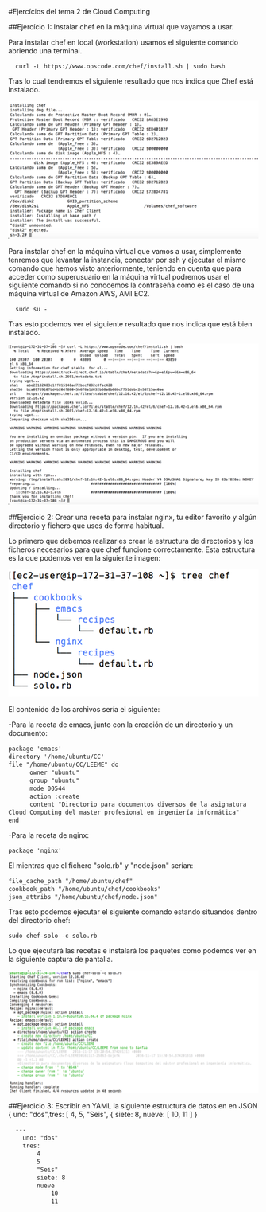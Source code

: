 #Ejercícios del tema 2 de Cloud Computing

##Ejercício 1: Instalar chef en la máquina virtual que vayamos a usar.

Para instalar chef en local (workstation) usamos el siguiente comando abriendo una terminal.

```
  curl -L https://www.opscode.com/chef/install.sh | sudo bash
```
Tras lo cual tendremos el siguiente resultado que nos indica que Chef está instalado.

![Instalacion chef local](./images/installcheflocal.png "Instalacion chef local")


Para instalar chef en la máquina virtual que vamos a usar, simplemente tenremos que levantar la instancia, conectar por ssh y ejecutar el mismo comando que hemos visto anteriormente, teniendo en cuenta que para acceder como superusuario en la máquina virtual podremos usar el siguiente comando si no conocemos la contraseña como es el caso de una máquina virtual de Amazon AWS,  AMI EC2.

```
  sudo su -
```

Tras esto podemos ver el siguiente resultado que nos indica que está bien instalado.

![Instalacion chef remoto](./images/installchefmv.png "Instalacion chef remoto")


##Ejercicio 2: Crear una receta para instalar nginx, tu editor favorito y algún directorio y fichero que uses de forma habitual.

Lo primero que debemos realizar es crear la estructura de directorios y los ficheros necesarios para que chef funcione correctamente. Esta estructura es la que podemos ver en la siguiente imagen:

![Estructura chef](./images/treechef.png "Estructura chef")

El contenido de los archivos sería el siguiente:

  -Para la receta de emacs, junto con la creación de un directorio y un documento:

```
package 'emacs'
directory '/home/ubuntu/CC'
file "/home/ubuntu/CC/LEEME" do
      owner "ubuntu"
      group "ubuntu"
      mode 00544
      action :create
      content "Directorio para documentos diversos de la asignatura Cloud Computing del master profesional en ingeniería informática"
end
```
  -Para la receta de nginx:

```
package 'nginx'

```

El mientras que el fichero "solo.rb" y "node.json" serían:

```
file_cache_path "/home/ubuntu/chef"
cookbook_path "/home/ubuntu/chef/cookbooks"
json_attribs "/home/ubuntu/chef/node.json"

```  
Tras esto podemos ejecutar el siguiente comando estando situandos dentro del directorio chef:

```
sudo chef-solo -c solo.rb

```

Lo que ejecutará las recetas e instalará los paquetes como podemos ver en la siguiente captura de pantalla.

![Chef ejecutado](./images/chefok.png "Chef ejecutado")

##Ejercicio 3: Escribir en YAML la siguiente estructura de datos en en JSON { uno: "dos",tres: [ 4, 5, "Seis", { siete: 8, nueve: [ 10, 11 ] }

```
  ---
    uno: "dos"
    tres:
        4
        5
        "Seis"
        siete: 8
        nueve
            10
            11
```
